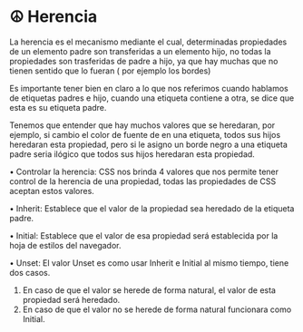 # ☮ Herencia



La herencia es el mecanismo mediante el cual, determinadas propiedades de un elemento padre son transferidas a un elemento hijo, no todas la propiedades son trasferidas de padre a hijo, ya que hay muchas que no tienen sentido que lo fueran ( por ejemplo los bordes)

Es importante tener bien en claro a lo que nos referimos cuando hablamos de etiquetas padres e hijo, cuando una etiqueta contiene a otra, se dice que esta es su etiqueta padre.

Tenemos que entender que hay muchos valores que se heredaran, por ejemplo, si cambio el color de fuente de en una etiqueta, todos sus hijos heredaran esta propiedad, pero si le asigno un borde negro a una etiqueta padre seria ilógico que todos sus hijos heredaran esta propiedad.

• Controlar la herencia: CSS nos brinda 4 valores que nos permite tener control de la herencia de una propiedad, todas las propiedades de CSS aceptan estos valores.

• Inherit: Establece que el valor de la propiedad sea heredado de la etiqueta padre.

• Initial: Establece que el valor de esa propiedad será establecida por la hoja de estilos del navegador.

• Unset: El valor Unset es como usar Inherit e Initial al mismo tiempo, tiene dos casos.

1. En caso de que el valor se herede de forma natural, el valor de esta propiedad será heredado.
2. En caso de que el valor no se herede de forma natural funcionara como Initial.
